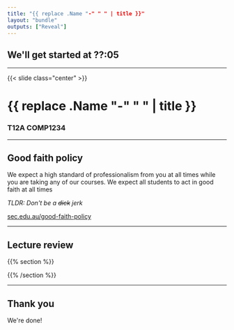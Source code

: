 ```yaml
---
title: "{{ replace .Name "-" " " | title }}"
layout: "bundle"
outputs: ["Reveal"]
---
```


## We'll get started at ??:05

---

{{< slide class="center" >}}
# {{ replace .Name "-" " " | title }}
### T12A COMP1234 

---

## Good faith policy

We expect a high standard of professionalism from you at all times while you are taking any of our courses. We expect all students to act in good faith at all times

*TLDR: Don't be a ~~dick~~ jerk*

[sec.edu.au/good-faith-policy](https://sec.edu.au/good-faith-policy)

---

## Lecture review
{{% section %}}

{{% /section %}}

---

## Thank you
We're done!